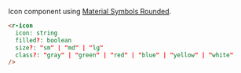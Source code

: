 Icon component using [Material Symbols Rounded](https://github.com/google/material-design-icons).

```html
<r-icon
  icon: string
  filled?: boolean
  size?: "sm" | "md" | "lg"
  class?: "gray" | "green" | "red" | "blue" | "yellow" | "white"
/>
```
